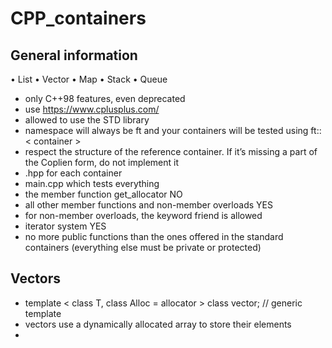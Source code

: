 # CPP_containers
## General information
• List
• Vector
• Map
• Stack 
• Queue

- only C++98 features, even deprecated
- use https://www.cplusplus.com/
- allowed to use the STD library
- namespace will always be ft and your containers will be tested using ft::< container >
- respect the structure of the reference container. If it’s missing a part of the Coplien form, do not implement it
- <container>.hpp for each container
- main.cpp which tests everything
- the member function get_allocator NO
- all other member functions and non-member overloads YES
- for non-member overloads, the keyword friend is allowed
- iterator system YES
- no more public functions than the ones offered in the standard containers (everything else must be private or protected)

## Vectors
-  template < class T, class Alloc = allocator<T> > class vector; // generic template
- vectors use a dynamically allocated array to store their elements
- 